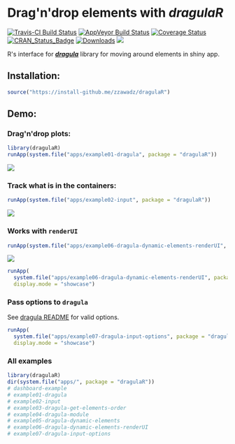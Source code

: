 # Drag'n'drop elements with *dragulaR*

[![Travis-CI Build Status](https://travis-ci.org/zzawadz/dragulaR.svg?branch=master)](https://travis-ci.org/zzawadz/dragulaR)
[![AppVeyor Build Status](https://ci.appveyor.com/api/projects/status/github/zzawadz/dragulaR?branch=master&svg=true)](https://ci.appveyor.com/project/zzawadz/dragulaR)
[![Coverage Status](https://img.shields.io/codecov/c/github/zzawadz/dragulaR/master.svg)](https://codecov.io/github/zzawadz/dragulaR?branch=master)
[![CRAN_Status_Badge](https://www.r-pkg.org/badges/version/dragulaR)](https://cran.r-project.org/package=dragulaR)
[![Downloads](https://cranlogs.r-pkg.org/badges/dragulaR)](https://cran.rstudio.com/package=dragulaR)
[![](https://cranlogs.r-pkg.org/badges/grand-total/dragulaR)](https://cran.rstudio.com/web/packages/dragulaR/index.html)

R's interface for ***[dragula](https://github.com/bevacqua/dragula)*** library for moving around elements in shiny app.

## Installation:

```r
source("https://install-github.me/zzawadz/dragulaR")
```

## Demo:

### Drag'n'drop plots:

```r
library(dragulaR)
runApp(system.file("apps/example01-dragula", package = "dragulaR"))
```
![](media/basic.gif)

### Track what is in the containers:

```r
runApp(system.file("apps/example02-input", package = "dragulaR"))
```

![](media/model.gif)

### Works with `renderUI`

```r
runApp(system.file("apps/example06-dragula-dynamic-elements-renderUI", package = "dragulaR"))
```

![](media/renderui.gif)

```r
runApp(
  system.file("apps/example06-dragula-dynamic-elements-renderUI", package = "dragulaR"),
  display.mode = "showcase")
```

### Pass options to `dragula`

See [dragula README](https://github.com/bevacqua/dragula#dragulacontainers-options) for valid options. 

```r
runApp(
  system.file("apps/example07-dragula-input-options", package = "dragulaR"),
  display.mode = "showcase")
```

### All examples

```r
library(dragulaR)
dir(system.file("apps/", package = "dragulaR"))
# dashboard-example
# example01-dragula
# example02-input
# example03-dragula-get-elements-order
# example04-dragula-module
# example05-dragula-dynamic-elements
# example06-dragula-dynamic-elements-renderUI
# example07-dragula-input-options
```

